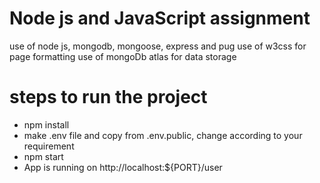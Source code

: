 # Node js and JavaScript assignment
  use of node js, mongodb, mongoose, express and pug
  use of w3css for page formatting
  use of mongoDb atlas for data storage

# steps to run the project
- npm install
- make .env file and copy from .env.public, change according to your requirement
- npm start
- App is running on http://localhost:${PORT}/user